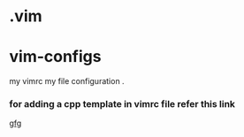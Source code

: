 # .vim

# vim-configs
my vimrc my file configuration .

### for adding a cpp template in vimrc file refer this link 
[gfg](https://www.geeksforgeeks.org/creating-a-c-template-in-vim-in-linux/#:~:text=Steps%20to%20create%20a%20c%2B%2B,vim%2Ftemplates%2F.&text=Note%3A%20If%20templates%20subdirectory%20is%20not%20available%20then%20create%20one%20in%20.)


